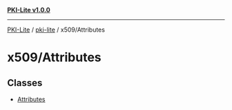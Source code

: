 [**PKI-Lite v1.0.0**](../../../README.md)

---

[PKI-Lite](../../../README.md) / [pki-lite](../../README.md) / x509/Attributes

# x509/Attributes

## Classes

- [Attributes](classes/Attributes.md)
